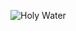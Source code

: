 ![Holy Water](https://c.pxhere.com/photos/da/d3/christian_jar_holy_water_religious_vintage_catholic_holy_water_faith-476436.jpg!d)

